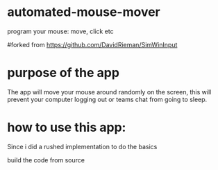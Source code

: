 # automated-mouse-mover
program your mouse: move, click etc

#forked from https://github.com/DavidRieman/SimWinInput

# purpose of the app

The app will move your mouse around randomly on the screen, this will prevent your computer logging out or teams chat from going to sleep.

# how to use this app:

Since i did a rushed implementation to do the basics

build the code from source
